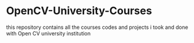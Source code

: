 # OpenCV-University-Courses
this repository contains all the courses codes and projects i took and done with Open CV university institution
